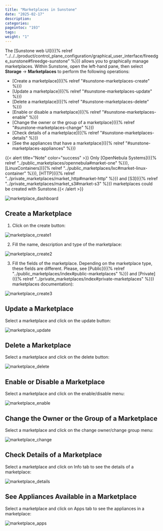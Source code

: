 ```yaml
---
title: "Marketplaces in Sunstone"
date: "2025-02-17"
description:
categories:
pageintoc: "193"
tags:
weight: "1"
---
```


<a id="sunstone-marketplaces"></a>

<!--# Managing Marketplaces in Sunstone -->

The [Sunstone web UI]({{% relref "../../../product/control_plane_configuration/graphical_user_interface/fireedge_sunstone#fireedge-sunstone" %}}) allows you to graphically manage marketplaces. Within Sunstone, open the left-hand pane, then select **Storage** -> **Marketplaces** to perform the following operations:

* [Create a marketplace]({{% relref "#sunstone-marketplaces-create" %}})
* [Update a marketplace]({{% relref "#sunstone-marketplaces-update" %}})
* [Delete a marketplace]({{% relref "#sunstone-marketplaces-delete" %}})
* [Enable or disable a marketplace]({{% relref "#sunstone-marketplaces-enable" %}})
* [Change the owner or the group of a marketplace]({{% relref "#sunstone-marketplaces-change" %}})
* [Check details of a marketplace]({{% relref "#sunstone-marketplaces-details" %}})
* [See the appliances that have a marketplace]({{% relref "#sunstone-marketplaces-appliances" %}})

{{< alert title="Note" color="success" >}}
Only [OpenNebula Systems]({{% relref "../public_marketplaces/opennebula#market-one" %}}), [LinuxContainers]({{% relref "../public_marketplaces/lxc#market-linux-container" %}}), [HTTP]({{% relref "../private_marketplaces/market_http#market-http" %}}) and [S3]({{% relref "../private_marketplaces/market_s3#market-s3" %}}) marketplaces could be created with Sunstone.{{< /alert >}} 

![marketplace_dashboard](/images/marketplaces/dashboard.png)

<a id="sunstone-marketplaces-create"></a>

## Create a Marketplace

1. Click on the create button:

![marketplace_create1](/images/marketplaces/create_1.png)

2. Fill the name, description and type of the marketplace:

![marketplace_create2](/images/marketplaces/create_2.png)

3. Fill the fields of the marketplace. Depending on the marketplace type, these fields are different. Please, see [Public]({{% relref "../public_marketplaces/index#public-marketplaces" %}}) and [Private]({{% relref "../private_marketplaces/index#private-marketplaces" %}}) marketplaces documentation):

![marketplace_create3](/images/marketplaces/create_3.png)

<a id="sunstone-marketplaces-update"></a>

## Update a Marketplace

Select a marketplace and click on the update button:

![marketplace_update](/images/marketplaces/update.png)

<a id="sunstone-marketplaces-delete"></a>

## Delete a Marketplace

Select a marketplace and click on the delete button:

![marketplace_delete](/images/marketplaces/delete.png)

<a id="sunstone-marketplaces-enable"></a>

## Enable or Disable a Marketplace

Select a marketplace and click on the enable/disable menu:

![marketplace_enable](/images/marketplaces/enable.png)

<a id="sunstone-marketplaces-change"></a>

## Change the Owner or the Group of a Marketplace

Select a marketplace and click on the change owner/change group menu:

![marketplace_change](/images/marketplaces/change.png)

<a id="sunstone-marketplaces-details"></a>

## Check Details of a Marketplace

Select a marketplace and click on Info tab to see the details of a marketplace:

![marketplace_details](/images/marketplaces/details.png)

<a id="sunstone-marketplaces-appliances"></a>

## See Appliances Available in a Marketplace

Select a marketplace and click on Apps tab to see the appliances in a marketplace:

![marketplace_apps](/images/marketplaces/apps.png)
